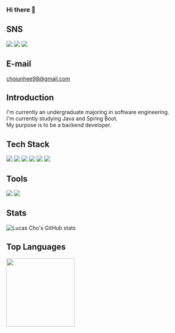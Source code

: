 ### Hi there 👋
## SNS
<a href="https://www.linkedin.com/in/lucas-cho-8081b4264/" target="_blank"><img src="https://img.shields.io/badge/Lucas Cho-0A66C2?style=plastic&logo=linkedin&logoColor=white"/></a>
<a href="https://www.instagram.com/lcscho/" target="_blank"><img src="https://img.shields.io/badge/lcscho-E4405F?style=plastic&logo=instagram&logoColor=white"/></a>
<a href="https://velog.io/@chocaprio" target="_blank"><img src="https://img.shields.io/badge/chocaprio-20C997?style=plastic&logo=Velog&logoColor=white"/></a>

## E-mail
chojunhee98@gmail.com

## Introduction
I'm currently an undergraduate majoring in software engineering.<br/>
I'm currently studying Java and Spring Boot.<br/>
My purpose is to be a backend developer.

## Tech Stack
<img src="https://img.shields.io/badge/Java-007396?style=plastic&logo=Java&logoColor=white"/></a>
<img src="https://img.shields.io/badge/SpringBoot-6DB33F?style=plastic&logo=springboot&logoColor=white"/></a>
<img src="https://img.shields.io/badge/Spring-6DB33F?style=plastic&logo=spring&logoColor=white"/></a>
<img src="https://img.shields.io/badge/MySQL-4479A1?style=plastic&logo=mysql&logoColor=white"/></a>
<img src="https://img.shields.io/badge/Linux-FCC624?style=plastic&logo=linux&logoColor=white"/></a>
<img src="https://img.shields.io/badge/GitHub-181717?style=plastic&logo=github&logoColor=white"/></a>

## Tools
<img src="https://img.shields.io/badge/IntelliJ-000000?style=plastic&logo=intellijidea&logoColor=white"/></a>
<img src="https://img.shields.io/badge/Eclipse-2C2255?style=plastic&logo=eclipseide&logoColor=white"/></a>

## Stats
![Lucas Cho's GitHub stats](https://github-readme-stats.vercel.app/api?username=lcscho&show_icons=true&theme=dark)

## Top Languages

<a href="https://github.com/lcscho"><img align="center" style="height:180px" src="https://github-readme-stats.vercel.app/api/top-langs/?username=lcscho&layout=compact&theme=nord&hide_border=true" /></a> 
<!--
**LcsCho/LcsCho** is a ✨ _special_ ✨ repository because its `README.md` (this file) appears on your GitHub profile.

Here are some ideas to get you started:


- 🔭 I’m currently working on ...
- 🌱 I’m currently learning ...
- 👯 I’m looking to collaborate on ...
- 🤔 I’m looking for help with ...
- 💬 Ask me about ...
- 📫 How to reach me: ...
- 😄 Pronouns: ...
- ⚡ Fun fact: ...
-->
